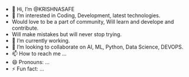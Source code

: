 - 👋 Hi, I’m @KRISHNASAFE
- 👀 I’m interested in Coding, Development, latest technologies.
- Would love to be a part of community, Will learn and develope and contribute.
- Will make mistakes but will never stop trying.
- 🌱 I’m currently working.
- 💞️ I’m looking to collaborate on AI, ML, Python, Data Science, DEVOPS. 
- 📫 How to reach me ...
- 😄 Pronouns: ...
- ⚡ Fun fact: ...

<!---
KRISHNASAFE/KRISHNASAFE is a ✨ special ✨ repository because its `README.md` (this file) appears on your GitHub profile.
You can click the Preview link to take a look at your changes.
--->
